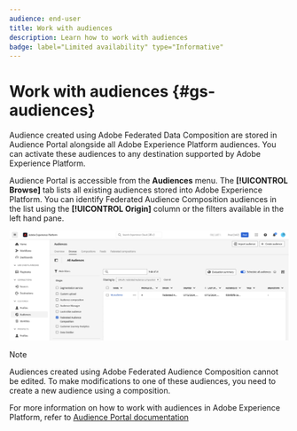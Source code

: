 ```yaml
---
audience: end-user
title: Work with audiences
description: Learn how to work with audiences
badge: label="Limited availability" type="Informative"
---
```

# Work with audiences {#gs-audiences}

Audience created using Adobe Federated Data Composition are stored in Audience Portal alongside all Adobe Experience Platform audiences. You can activate these audiences to any destination supported by Adobe Experience Platform.

Audience Portal is accessible from the **Audiences** menu. The **[!UICONTROL Browse]** tab lists all existing audiences stored into Adobe Experience Platform. You can identify Federated Audience Composition audiences in the list using the **[!UICONTROL Origin]** column or the filters available in the left hand pane.

![](assets/audiences-list.png)

>[!NOTE]
>
>Audiences created using Adobe Federated Audience Composition cannot be edited. To make modifications to one of these audiences, you need to create a new audience using a composition.

For more information on how to work with audiences in Adobe Experience Platform, refer to [Audience Portal documentation](https://experienceleague.adobe.com/en/docs/experience-platform/segmentation/ui/audience-portal)
